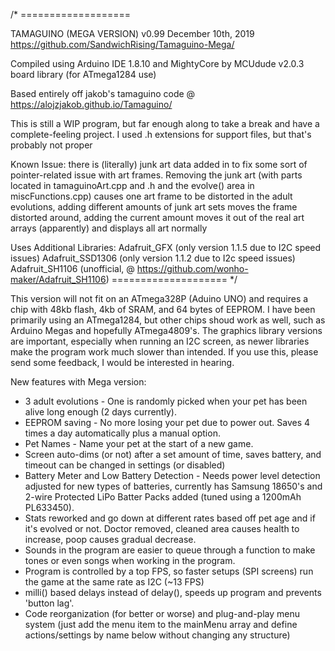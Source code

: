 /* ===================
 
  TAMAGUINO (MEGA VERSION)
  v0.99 December 10th, 2019
  https://github.com/SandwichRising/Tamaguino-Mega/
 
  Compiled using Arduino IDE 1.8.10 and MightyCore by MCUdude v2.0.3 board library (for ATmega1284 use)
  
  Based entirely off jakob's tamaguino code @ https://alojzjakob.github.io/Tamaguino/
 
  This is still a WIP program, but far enough along to take a break
  and have a complete-feeling project. I used .h extensions for support files, but that's probably not proper
  
  Known Issue: there is (literally) junk art data added in to fix 
  some sort of pointer-related issue with art frames. Removing the
  junk art (with parts located in tamaguinoArt.cpp and .h and the evolve()
  area in miscFunctions.cpp) causes one art frame to be distorted in the adult
  evolutions, adding different amounts of junk art sets moves the frame distorted
  around, adding the current amount moves it out of the real art 
  arrays (apparently) and displays all art normally
 
  Uses Additional Libraries:
  Adafruit_GFX (only version 1.1.5 due to I2C speed issues)
  Adafruit_SSD1306 (only version 1.1.2 due to I2c speed issues)
  Adafruit_SH1106 (unofficial, @ https://github.com/wonho-maker/Adafruit_SH1106)
  ==================== */
  
  This version will not fit on an ATmega328P (Aduino UNO) and requires a chip with 48kb flash, 4kb of SRAM, and 64 bytes of EEPROM. I have been primarily using an ATmega1284, but other chips shoud work as well, such as Arduino Megas and hopefully ATmega4809's. The graphics library versions are important, especially when running an I2C screen, as newer libraries make the program work much slower than intended. If you use this, please send some feedback, I would be interested in hearing.
  
New features with Mega version:
* 3 adult evolutions - One is randomly picked when your pet has been alive long enough (2 days currently).
* EEPROM saving - No more losing your pet due to power out. Saves 4 times a day automatically plus a manual option.
* Pet Names - Name your pet at the start of a new game.
* Screen auto-dims (or not) after a set amount of time, saves battery, and timeout can be changed in settings (or disabled)
* Battery Meter and Low Battery Detection - Needs power level detection adjusted for new types of batteries, currently has Samsung 18650's and 2-wire Protected LiPo Batter Packs added (tuned using a 1200mAh PL633450).
* Stats reworked and go down at different rates based off pet age and if it's evolved or not. Doctor removed, cleaned area causes health to increase, poop causes gradual decrease.
* Sounds in the program are easier to queue through a function to make tones or even songs when working in the program.
* Program is controlled by a top FPS, so faster setups (SPI screens) run the game at the same rate as I2C (~13 FPS)
* milli() based delays instead of delay(), speeds up program and prevents 'button lag'.
* Code reorganization (for better or worse) and plug-and-play menu system (just add the menu item to the mainMenu array and define actions/settings by name below without changing any structure)
